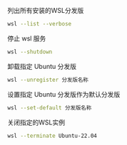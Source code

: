 列出所有安装的WSL分发版
```sh
wsl --list --verbose
```

停止 wsl 服务
```sh
wsl --shutdown
```

卸载指定 Ubuntu 分发版
```sh
wsl --unregister 分发版名称
```

设置指定 Ubuntu 分发版作为默认分发版
```sh
wsl --set-default 分发版名称
```

关闭指定的WSL实例
```sh
wsl --terminate Ubuntu-22.04
```